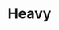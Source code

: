 ---
title: 'Heavy'
description: 'Here is a sample of some basic Markdown syntax that can be used when writing Markdown content in Astro.'
pubDate: 'November 11 2023'
heroImage: '/media/archive/heavy_awesome_pack_nologo.png'
heroImageSmall: '/media/archive/heavy_awesome_pack_nologo_small.png'
---